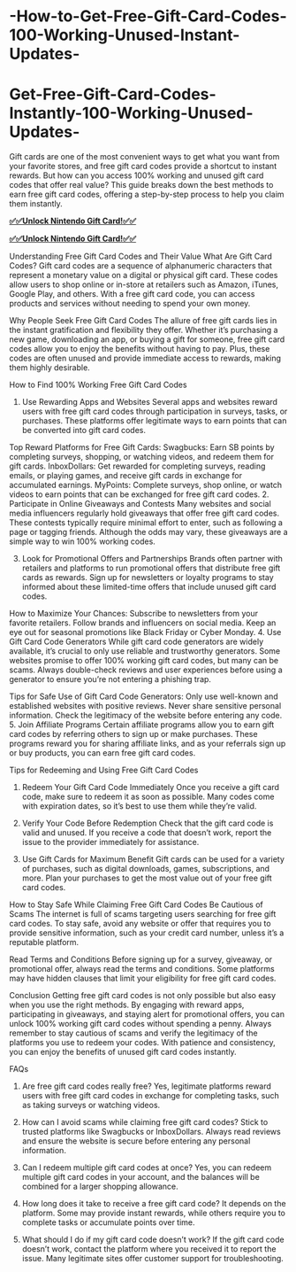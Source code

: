 # -How-to-Get-Free-Gift-Card-Codes-100-Working-Unused-Instant-Updates-
# Get-Free-Gift-Card-Codes-Instantly-100-Working-Unused-Updates-
Gift cards are one of the most convenient ways to get what you want from your favorite stores, and free gift card codes provide a shortcut to instant rewards. But how can you access 100% working and unused gift card codes that offer real value? This guide breaks down the best methods to earn free gift card codes, offering a step-by-step process to help you claim them instantly.

**[✅✅Unlock Nintendo Gift Card!✅✅](https://groupzone.xyz/all-gift-card/)**

**[✅✅Unlock Nintendo Gift Card!✅✅](https://groupzone.xyz/all-gift-card/)**

Understanding Free Gift Card Codes and Their Value
What Are Gift Card Codes?
Gift card codes are a sequence of alphanumeric characters that represent a monetary value on a digital or physical gift card. These codes allow users to shop online or in-store at retailers such as Amazon, iTunes, Google Play, and others. With a free gift card code, you can access products and services without needing to spend your own money.

Why People Seek Free Gift Card Codes
The allure of free gift cards lies in the instant gratification and flexibility they offer. Whether it’s purchasing a new game, downloading an app, or buying a gift for someone, free gift card codes allow you to enjoy the benefits without having to pay. Plus, these codes are often unused and provide immediate access to rewards, making them highly desirable.

How to Find 100% Working Free Gift Card Codes
1. Use Rewarding Apps and Websites
Several apps and websites reward users with free gift card codes through participation in surveys, tasks, or purchases. These platforms offer legitimate ways to earn points that can be converted into gift card codes.

Top Reward Platforms for Free Gift Cards:
Swagbucks: Earn SB points by completing surveys, shopping, or watching videos, and redeem them for gift cards.
InboxDollars: Get rewarded for completing surveys, reading emails, or playing games, and receive gift cards in exchange for accumulated earnings.
MyPoints: Complete surveys, shop online, or watch videos to earn points that can be exchanged for free gift card codes.
2. Participate in Online Giveaways and Contests
Many websites and social media influencers regularly hold giveaways that offer free gift card codes. These contests typically require minimal effort to enter, such as following a page or tagging friends. Although the odds may vary, these giveaways are a simple way to win 100% working codes.

3. Look for Promotional Offers and Partnerships
Brands often partner with retailers and platforms to run promotional offers that distribute free gift cards as rewards. Sign up for newsletters or loyalty programs to stay informed about these limited-time offers that include unused gift card codes.

How to Maximize Your Chances:
Subscribe to newsletters from your favorite retailers.
Follow brands and influencers on social media.
Keep an eye out for seasonal promotions like Black Friday or Cyber Monday.
4. Use Gift Card Code Generators
While gift card code generators are widely available, it’s crucial to only use reliable and trustworthy generators. Some websites promise to offer 100% working gift card codes, but many can be scams. Always double-check reviews and user experiences before using a generator to ensure you’re not entering a phishing trap.

Tips for Safe Use of Gift Card Code Generators:
Only use well-known and established websites with positive reviews.
Never share sensitive personal information.
Check the legitimacy of the website before entering any code.
5. Join Affiliate Programs
Certain affiliate programs allow you to earn gift card codes by referring others to sign up or make purchases. These programs reward you for sharing affiliate links, and as your referrals sign up or buy products, you can earn free gift card codes.

Tips for Redeeming and Using Free Gift Card Codes
1. Redeem Your Gift Card Code Immediately
Once you receive a gift card code, make sure to redeem it as soon as possible. Many codes come with expiration dates, so it’s best to use them while they’re valid.

2. Verify Your Code Before Redemption
Check that the gift card code is valid and unused. If you receive a code that doesn’t work, report the issue to the provider immediately for assistance.

3. Use Gift Cards for Maximum Benefit
Gift cards can be used for a variety of purchases, such as digital downloads, games, subscriptions, and more. Plan your purchases to get the most value out of your free gift card codes.

How to Stay Safe While Claiming Free Gift Card Codes
Be Cautious of Scams
The internet is full of scams targeting users searching for free gift card codes. To stay safe, avoid any website or offer that requires you to provide sensitive information, such as your credit card number, unless it’s a reputable platform.

Read Terms and Conditions
Before signing up for a survey, giveaway, or promotional offer, always read the terms and conditions. Some platforms may have hidden clauses that limit your eligibility for free gift card codes.

Conclusion
Getting free gift card codes is not only possible but also easy when you use the right methods. By engaging with reward apps, participating in giveaways, and staying alert for promotional offers, you can unlock 100% working gift card codes without spending a penny. Always remember to stay cautious of scams and verify the legitimacy of the platforms you use to redeem your codes. With patience and consistency, you can enjoy the benefits of unused gift card codes instantly.

FAQs
1. Are free gift card codes really free?
Yes, legitimate platforms reward users with free gift card codes in exchange for completing tasks, such as taking surveys or watching videos.

2. How can I avoid scams while claiming free gift card codes?
Stick to trusted platforms like Swagbucks or InboxDollars. Always read reviews and ensure the website is secure before entering any personal information.

3. Can I redeem multiple gift card codes at once?
Yes, you can redeem multiple gift card codes in your account, and the balances will be combined for a larger shopping allowance.

4. How long does it take to receive a free gift card code?
It depends on the platform. Some may provide instant rewards, while others require you to complete tasks or accumulate points over time.

5. What should I do if my gift card code doesn’t work?
If the gift card code doesn’t work, contact the platform where you received it to report the issue. Many legitimate sites offer customer support for troubleshooting.







